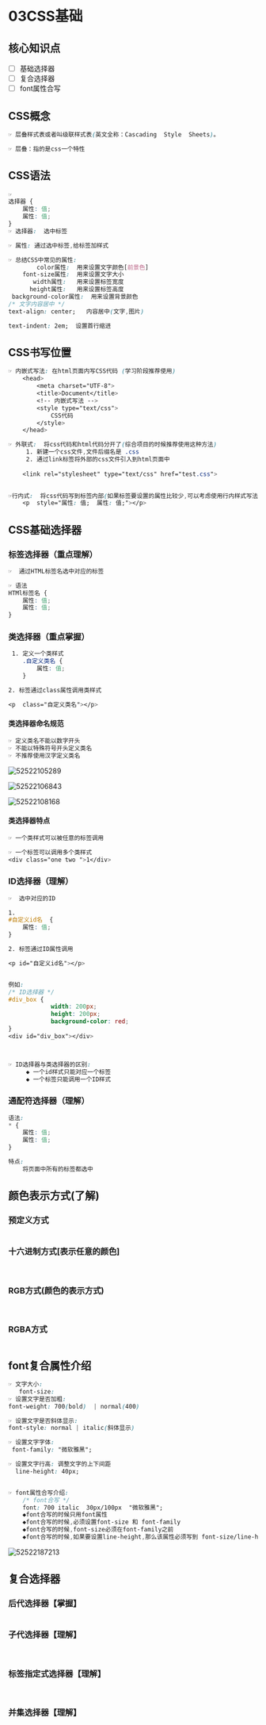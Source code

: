 # 03CSS基础

## 核心知识点

- [ ] 基础选择器
- [ ] 复合选择器
- [ ] font属性合写

## CSS概念

```css
☞ 层叠样式表或者叫级联样式表(英文全称：Cascading  Style  Sheets)。

☞ 层叠：指的是css一个特性
```

## CSS语法

```css
☞  
选择器 {
    属性: 值;
    属性: 值;
}
☞ 选择器:  选中标签

☞ 属性: 通过选中标签,给标签加样式

☞ 总结CSS中常见的属性:
		color属性:  用来设置文字颜色[前景色]
    font-size属性:  用来设置文字大小
	   width属性:   用来设置标签宽度
	  height属性:   用来设置标签高度
 background-color属性:  用来设置背景颜色
/* 文字内容居中 */
text-align: center;   内容居中(文字,图片)

text-indent: 2em;  设置首行缩进
```

## CSS书写位置

```css
☞ 内嵌式写法: 在html页面内写CSS代码 (学习阶段推荐使用)
	<head>
        <meta charset="UTF-8">
        <title>Document</title>
        <!-- 内嵌式写法 -->
        <style type="text/css">
            CSS代码
        </style>
    </head>

☞ 外联式: 	将css代码和html代码分开了(综合项目的时候推荐使用这种方法)
	 1. 新建一个css文件,文件后缀名是 .css
	 2. 通过link标签将外部的css文件引入到html页面中
	
	<link rel="stylesheet" type="text/css" href="test.css">
	

☞行内式:  将css代码写到标签内部(如果标签要设置的属性比较少,可以考虑使用行内样式写法)
	<p  style="属性: 值;  属性: 值;"></p>
```

## CSS基础选择器

### 标签选择器（重点理解）

```css
☞  通过HTML标签名选中对应的标签

☞ 语法
HTMl标签名 {
    属性: 值;
    属性: 值;
}
```

### 类选择器（重点掌握）

```CSS
 1. 定义一个类样式
    .自定义类名 {
        属性: 值;
    }

2. 标签通过class属性调用类样式

<p  class="自定义类名"></p>
```

#### 类选择器命名规范

```css
☞ 定义类名不能以数字开头
☞ 不能以特殊符号开头定义类名
☞ 不推荐使用汉字定义类名
```

![52522105289](assets/1525221052898.png)

![52522106843](assets/1525221068439.png)

![52522108168](assets/1525221081684.png)

#### 类选择器特点

```css
☞ 一个类样式可以被任意的标签调用

☞ 一个标签可以调用多个类样式
<div class="one two ">1</div>
```

### ID选择器（理解）

```css
☞  选中对应的ID

1. 
#自定义id名  {
    属性: 值;
}

2. 标签通过ID属性调用

<p id="自定义id名"></p>


例如:
/* ID选择器 */
#div_box {
			width: 200px;
			height: 200px;
			background-color: red;
}
<div id="div_box"></div>



☞ ID选择器与类选择器的区别:
	 ◆ 一个id样式只能对应一个标签
     ◆ 一个标签只能调用一个ID样式
```

### 通配符选择器（理解）

```css
语法:
* {
    属性: 值; 
    属性: 值;
}

特点:
	将页面中所有的标签都选中
```

## 颜色表示方式(了解)

### 预定义方式

```css

```

### 十六进制方式[表示任意的颜色]

```css
  
```

### RGB方式(颜色的表示方式)

```css
  
```

### RGBA方式

```css

```

## font复合属性介绍

```css
☞ 文字大小:
   font-size: 
☞ 设置文字是否加粗:
font-weight: 700(bold)  | normal(400) 

☞ 设置文字是否斜体显示:
font-style: normal | italic(斜体显示)

☞ 设置文字字体:
 font-family: "微软雅黑";

☞ 设置文字行高: 调整文字的上下间距
  line-height: 40px;


☞ font属性合写介绍:
	/* font合写 */
	font: 700 italic  30px/100px  "微软雅黑";
	◆font合写的时候只用font属性
	◆font合写的时候,必须设置font-size 和 font-family
	◆font合写的时候,font-size必须在font-family之前
	◆font合写的时候,如果要设置line-height,那么该属性必须写到 font-size/line-height
```

![52522187213](assets/1525221872132.png)

## 复合选择器

### 后代选择器【掌握】

```css

```

### 子代选择器【理解】

```css
 
```

### 标签指定式选择器【理解】

```css
  
```

### 并集选择器【理解】

```css
 
```



### 